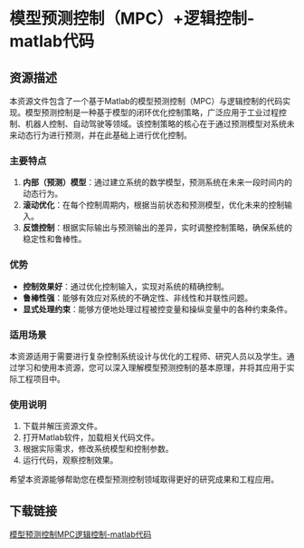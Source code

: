# 模型预测控制（MPC）+逻辑控制-matlab代码

## 资源描述

本资源文件包含了一个基于Matlab的模型预测控制（MPC）与逻辑控制的代码实现。模型预测控制是一种基于模型的闭环优化控制策略，广泛应用于工业过程控制、机器人控制、自动驾驶等领域。该控制策略的核心在于通过预测模型对系统未来动态行为进行预测，并在此基础上进行优化控制。

### 主要特点

1. **内部（预测）模型**：通过建立系统的数学模型，预测系统在未来一段时间内的动态行为。
2. **滚动优化**：在每个控制周期内，根据当前状态和预测模型，优化未来的控制输入。
3. **反馈控制**：根据实际输出与预测输出的差异，实时调整控制策略，确保系统的稳定性和鲁棒性。

### 优势

- **控制效果好**：通过优化控制输入，实现对系统的精确控制。
- **鲁棒性强**：能够有效应对系统的不确定性、非线性和并联性问题。
- **显式处理约束**：能够方便地处理过程被控变量和操纵变量中的各种约束条件。

### 适用场景

本资源适用于需要进行复杂控制系统设计与优化的工程师、研究人员以及学生。通过学习和使用本资源，您可以深入理解模型预测控制的基本原理，并将其应用于实际工程项目中。

### 使用说明

1. 下载并解压资源文件。
2. 打开Matlab软件，加载相关代码文件。
3. 根据实际需求，修改系统模型和控制参数。
4. 运行代码，观察控制效果。

希望本资源能够帮助您在模型预测控制领域取得更好的研究成果和工程应用。

## 下载链接

[模型预测控制MPC逻辑控制-matlab代码](https://pan.quark.cn/s/7f54060229a1)